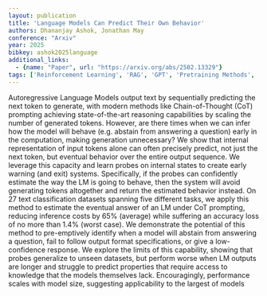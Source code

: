 ```yaml
---
layout: publication
title: 'Language Models Can Predict Their Own Behavior'
authors: Dhananjay Ashok, Jonathan May
conference: "Arxiv"
year: 2025
bibkey: ashok2025language
additional_links:
  - {name: "Paper", url: "https://arxiv.org/abs/2502.13329"}
tags: ['Reinforcement Learning', 'RAG', 'GPT', 'Pretraining Methods', 'Prompting']
---
```

Autoregressive Language Models output text by sequentially predicting the
next token to generate, with modern methods like Chain-of-Thought (CoT)
prompting achieving state-of-the-art reasoning capabilities by scaling the
number of generated tokens. However, are there times when we can infer how the
model will behave (e.g. abstain from answering a question) early in the
computation, making generation unnecessary? We show that internal
representation of input tokens alone can often precisely predict, not just the
next token, but eventual behavior over the entire output sequence. We leverage
this capacity and learn probes on internal states to create early warning (and
exit) systems. Specifically, if the probes can confidently estimate the way the
LM is going to behave, then the system will avoid generating tokens altogether
and return the estimated behavior instead. On 27 text classification datasets
spanning five different tasks, we apply this method to estimate the eventual
answer of an LM under CoT prompting, reducing inference costs by 65% (average)
while suffering an accuracy loss of no more than 1.4% (worst case). We
demonstrate the potential of this method to pre-emptively identify when a model
will abstain from answering a question, fail to follow output format
specifications, or give a low-confidence response. We explore the limits of
this capability, showing that probes generalize to unseen datasets, but perform
worse when LM outputs are longer and struggle to predict properties that
require access to knowledge that the models themselves lack. Encouragingly,
performance scales with model size, suggesting applicability to the largest of
models
